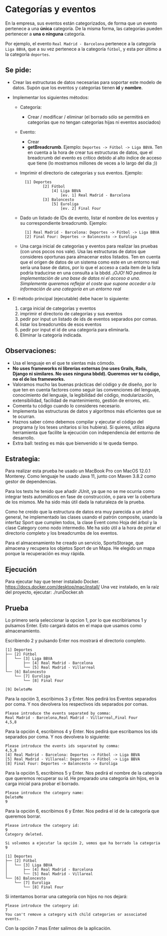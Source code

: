 # Categorías y eventos

En la empresa, sus eventos están categorizados, de forma que un evento pertenece a una **única** categoría. De la misma forma, las categorías pueden pertenecer a **una o ninguna** categoría.

Por ejemplo, el evento `Real Madrid - Barcelona` pertenece a la categoría `Liga BBVA`, que a su vez pertenece a la categoría `fútbol`, y esta por último a la categoría `deportes`.

## Se pide:

* Crear las estructuras de datos necesarias para soportar este modelo de datos. Supón que los eventos y categorías tienen **id** y **nombre**.
* Implementar los siguientes métodos:
    * Categoría:
        * Crear / modificar / eliminar (el borrado sólo se permitirá en categorías que no tengan categorías hijas ni eventos asociados)
    * Evento:
        * Crear
        * **getBreadcrumb**. Ejemplo: `Deportes -> Fútbol -> Liga BBVA`. Ten en cuenta a la hora de crear tus estructuras de datos, que el breadcrumb del evento es crítico debido al alto índice de acceso que tiene (lo mostramos millones de veces a lo largo del día ;))
    * Imprimir el directorio de categorías y sus eventos. Ejemplo:

            [1] Deportes
                    [2] Fútbol
                        [4] Liga BBVA
                            [ev. 1] Real Madrid - Barcelona
                    [3] Baloncesto
                        [5] Euroliga
                            [ev. 2] Final Four

    * Dado un listado de IDs de evento, listar el nombre de los eventos y su correspondiente breadcrumb. Ejemplo:

            [1] Real Madrid - Barcelona: Deportes -> Fútbol -> Liga BBVA
            [2] Final Four: Deportes -> Baloncesto -> Euroliga
    
    * Una carga inicial de categorías y eventos para realizar las pruebas (con unos pocos nos vale). Usa las estructuras de datos que consideres oportunas para almacenar estos listados. Ten en cuenta que el origen de datos de un sistema como este en un entorno real sería una base de datos, por lo que el acceso a cada item de la lista podría traducirse en una consulta a la bbdd. *¡OJO! NO pedimos la implementación de una base de datos ni el acceso a una. Simplemente queremos reflejar el coste que supone acceder a la información de una categoría en un entorno real*

* El método principal (ejecutable) debe hacer lo siguiente:
    1. carga inicial de categorías y eventos
    2. imprimir el directorio de categorías y sus eventos
    3. pedir por input un listado de ids de eventos separados por comas.
    4. listar los breadcrumbs de esos eventos
    5. pedir por input el id de una categoría para eliminarla.
    6. Eliminar la categoría indicada.

## Observaciones:

* Usa el lenguaje en el que te sientas más cómodo.
* **No uses frameworks ni librerías externas (no uses Grails, Rails, Django ni similares. No uses ninguna bbdd). Queremos ver tu código, no el de los frameworks.**
* Valoramos mucho las buenas prácticas del código y de diseño, por lo que ten en cuenta factores como seguir las convenciones del lenguaje, conocimiento del lenguaje, la legibilidad del código, modularización, extensibilidad, facilidad de mantenimiento, gestión de errores, etc.
* Comenta tu código cuando lo consideres necesario.
* Implementa las estructuras de datos y algoritmos más eficientes que se te ocurran.
* Haznos saber cómo debemos compilar y ejecutar el código del programa (y los teses unitarios si los hubiera). Si quieres, utiliza alguna herramienta que facilite la ejecución con independencia del entorno de desarrollo.
* Extra ball: testing es más que bienvenido si te queda tiempo.

## Estrategia:

Para realizar esta prueba he usado un MacBook Pro con MacOS 12.0.1 Monterey. 
Como lenguaje he usado Java 11, junto con Maven 3.8.2 como gestor de dependencias.

Para los tests he tenido que añadir JUnit, ya que no se me ocurria como integrar tests automáticos en fase de 
construcción, o para ver la cobertura de los mismos. Me ha sido más útil dada la naturaleza de la prueba.

Como he creido que la estructura de datos era muy parecida a un árbol general, he implementado las clases usando el 
patrón composite, usando la interfaz Sport que cumplen todos, la clase Event como Hoja del árbol y la clase Category 
como nodo intermedio. Me ha sido útil a la hora de pintar el directorio completo y los breadcrumbs de los eventos.

Para el almacenamiento he creado un servicio, SportsStorage, que almacena y recupera los objetos Sport de un Mapa. 
He elegido un mapa porque la recuperación es muy rápida.

## Ejecución
Para ejecutar hay que tener instalado Docker. https://docs.docker.com/desktop/mac/install/
Una vez instalado, en la raíz del proyecto, ejecutar: ./runDocker.sh

## Prueba
Lo primero sería seleccionar la opcion 1, por lo que escribiriamos 1 y pulsamos Enter.
Ésto cargará datos en el mapa que usamos como almacenamiento.

Escribiendo 2 y pulsando Enter nos mostrará el directorio completo.
```
[1] Deportes
├── [2] Fútbol
│   └── [3] Liga BBVA
│       ├── [4] Real Madrid - Barcelona
│       └── [5] Real Madrid - Villarreal
└── [6] Baloncesto
    └── [7] Euroliga
        └── [8] Final Four

[9] DeleteMe

```

Para la opción 3, escribimos 3 y Enter. Nos pedirá los Eventos separados por coma. Y nos devolvera los respectivos 
ids separados por comas.
```
Please introduce the events separated by comma:
Real Madrid - Barcelona,Real Madrid - Villarreal,Final Four
4,5,8

```

Para la opción 4, escribimos 4 y Enter. Nos pedirá que escribamos los ids separados por coma.
Y nos devolvera lo siguiente:
```
Please introduce the events ids separated by comma:
4,5,8
[4] Real Madrid - Barcelona: Deportes -> Fútbol -> Liga BBVA 
[5] Real Madrid - Villareal: Deportes -> Fútbol -> Liga BBVA 
[8] Final Four: Deportes -> Baloncesto -> Euroliga 

```
Para la opción 5, escribimos 5 y Enter. Nos pedirá el nombre de la categoría que queremos recuperar su id. He 
preparado una categoría sin hijos, en la carga inicial para probar el borrado.
```
Please introduce the category name:
DeleteMe
9
```
Para la opción 6, escribimos 6 y Enter. Nos pedirá el id de la categoría que queremos borrar.
```
Please introduce the category id:
9
Category deleted.

Si volvemos a ejecutar la opción 2, vemos que ha borrado la categoria 9

[1] Deportes
├── [2] Fútbol
│   └── [3] Liga BBVA
│       ├── [4] Real Madrid - Barcelona
│       └── [5] Real Madrid - Villareal
└── [6] Baloncesto
    └── [7] Euroliga
        └── [8] Final Four

```
Si intentamos borrar una categoría con hijos no nos dejará:
```
Please introduce the category id:
7
You can't remove a category with child categories or associated events.
```

Con la opción 7 mas Enter salimos de la aplicación.
